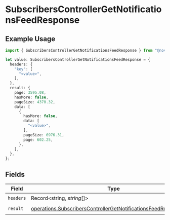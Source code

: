 # SubscribersControllerGetNotificationsFeedResponse

## Example Usage

```typescript
import { SubscribersControllerGetNotificationsFeedResponse } from "@novu/api/models/operations";

let value: SubscribersControllerGetNotificationsFeedResponse = {
  headers: {
    "key": [
      "<value>",
    ],
  },
  result: {
    page: 3595.08,
    hasMore: false,
    pageSize: 4370.32,
    data: [
      {
        hasMore: false,
        data: [
          "<value>",
        ],
        pageSize: 6976.31,
        page: 602.25,
      },
    ],
  },
};
```

## Fields

| Field                                                                                                                                                | Type                                                                                                                                                 | Required                                                                                                                                             | Description                                                                                                                                          |
| ---------------------------------------------------------------------------------------------------------------------------------------------------- | ---------------------------------------------------------------------------------------------------------------------------------------------------- | ---------------------------------------------------------------------------------------------------------------------------------------------------- | ---------------------------------------------------------------------------------------------------------------------------------------------------- |
| `headers`                                                                                                                                            | Record<string, *string*[]>                                                                                                                           | :heavy_check_mark:                                                                                                                                   | N/A                                                                                                                                                  |
| `result`                                                                                                                                             | [operations.SubscribersControllerGetNotificationsFeedResponseBody](../../models/operations/subscriberscontrollergetnotificationsfeedresponsebody.md) | :heavy_check_mark:                                                                                                                                   | N/A                                                                                                                                                  |